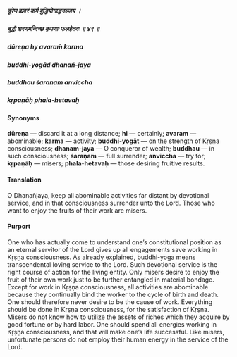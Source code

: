 ##### दूरेण ह्यवरं कर्म बुद्धियोगाद्धनञ्जय ।
##### बुद्धौ शरणमन्विच्छ कृपणाः फलहेतवः ॥ ४९ ॥

##### dūreṇa hy avaraṁ karma
##### buddhi-yogād dhanañ-jaya
##### buddhau śaranam anviccha
##### kṛpaṇāḥ phala-hetavaḥ

#### Synonyms

**dūreṇa** — discard it at a long distance; **hi** — certainly; **avaram** — abominable; **karma** — activity; **buddhi**-**yogāt** — on the strength of Kṛṣṇa consciousness; **dhanam**-**jaya** — O conqueror of wealth; **buddhau** — in such consciousness; **śaraṇam** — full surrender; **anviccha** — try for; **kṛpaṇāḥ** — misers; **phala**-**hetavaḥ** — those desiring fruitive results.

#### Translation

O Dhanañjaya, keep all abominable activities far distant by devotional service, and in that consciousness surrender unto the Lord. Those who want to enjoy the fruits of their work are misers.

#### Purport

One who has actually come to understand one’s constitutional position as an eternal servitor of the Lord gives up all engagements save working in Kṛṣṇa consciousness. As already explained, buddhi-yoga means transcendental loving service to the Lord. Such devotional service is the right course of action for the living entity. Only misers desire to enjoy the fruit of their own work just to be further entangled in material bondage. Except for work in Kṛṣṇa consciousness, all activities are abominable because they continually bind the worker to the cycle of birth and death. One should therefore never desire to be the cause of work. Everything should be done in Kṛṣṇa consciousness, for the satisfaction of Kṛṣṇa. Misers do not know how to utilize the assets of riches which they acquire by good fortune or by hard labor. One should spend all energies working in Kṛṣṇa consciousness, and that will make one’s life successful. Like misers, unfortunate persons do not employ their human energy in the service of the Lord.